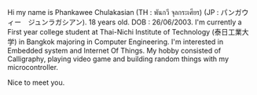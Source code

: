 Hi my name is Phankawee Chulakasian (TH : พันกวี จุลกระเศียร) (JP : パンガウィー　ジュンラガシアン).
18 years old. DOB : 26/06/2003.
I'm currently a First year college student at Thai-Nichi Institute of Technology (泰日工業大学) in Bangkok majoring in Computer Engineering.
I'm interested in Embedded system and Internet Of Things.
My hobby consisted of Calligraphy, playing video game and building random things with my microcontroller.

Nice to meet you.
